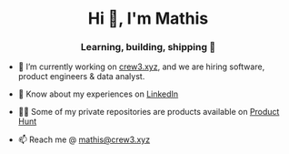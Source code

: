 <h1 align="center">Hi 👋, I'm Mathis</h1>
<h3 align="center">Learning, building, shipping 💫 </h3>

- 🔭 I’m currently working on [crew3.xyz](https://crew3.xyz/), and we are hiring software, product engineers & data analyst.

- 📄 Know about my experiences on [LinkedIn](https://www.linkedin.com/in/grosjean-mathis/)

- 👨‍💻 Some of my private repositories are products available on [Product Hunt](https://www.producthunt.com/@mathis_grosjean1/made)

- 📫 Reach me @ mathis@crew3.xyz

